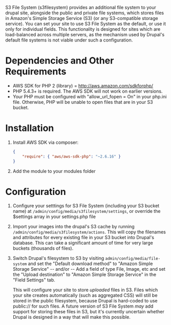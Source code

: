 S3 File System (s3filesystem) provides an additional file system to your drupal site,
alongside the public and private file systems, which stores files in Amazon's
Simple Storage Service (S3) (or any S3-compatible storage service). You can set
your site to use S3 File System as the default, or use it only for individual
fields. This functionality is designed for sites which are load-balanced across
multiple servers, as the mechanism used by Drupal's default file systems is not
viable under such a configuration.

Dependencies and Other Requirements
===================================
- AWS SDK for PHP 2 (library) = http://aws.amazon.com/sdkforphp/
- PHP 5.4.3+ is required. The AWS SDK will not work on earlier versions.
- Your PHP must be configured with "allow_url_fopen = On" in your php.ini file.
  Otherwise, PHP will be unable to open files that are in your S3 bucket.

Installation
============

1. Install AWS SDK via composer:
   ```json
   {
       "require": { "aws/aws-sdk-php": "~2.6.16" }
   }
   ```

2. Add the module to your modules folder


Configuration
=============
1. Configure your setttings for S3 File System (including your S3 bucket name) at
   `/admin/config/media/s3filesystem/settings`, or override the $settings array in your
   settings.php file

2. Import your images into the drupal's S3 cache by running `/admin/config/media/s3filesystem/actions`.
   This will copy the filenames and attributes for every
   existing file in your S3 bucket into Drupal's database. This can take a
   significant amount of time for very large buckets (thousands of files).

3. Switch Drupal's filesystem to S3 by visiting `admin/config/media/file-system` and set the
   "Default download method" to "Amazon Simple Storage Service"
   -- and/or --
   Add a field of type File, Image, etc and set the "Upload destination" to
   "Amazon Simple Storage Service" in the "Field Settings" tab.

   This will configure your site to store *uploaded* files in S3. Files which your
   site creates automatically (such as aggregated CSS) will still be stored in the
   public filesystem, because Drupal is hard-coded to use public:// for such
   files. A future version of S3 File System *may* add support for storing these
   files in S3, but it's currently uncertain whether Drupal is designed in a way
   that will make this possible.
